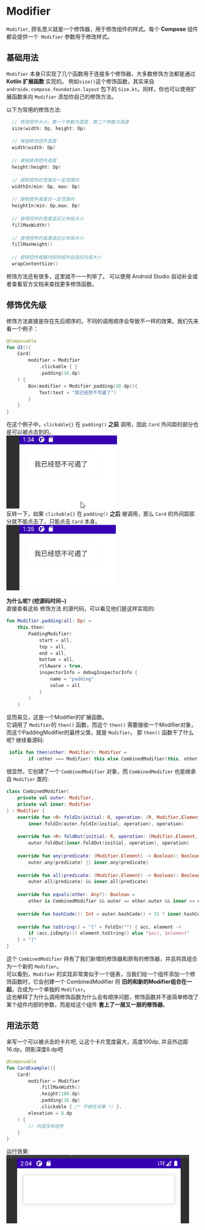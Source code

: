 # Modifier
`Modifier`, 顾名思义就是一个修饰器，用于修改组件的样式。每个 **Compose** 组件都会提供一个` Modifier` 参数用于修改样式。

## 基础用法
`Modifier` 本身只实现了几个函数用于连接多个修饰器，大多数修饰方法都是通过 **Kotlin 扩展函数** 实现的。
例如`size()`这个修饰函数，其实来自 `androidx.compose.foundation.layout` 包下的 `Size.kt`。同样，你也可以使用扩展函数来向 `Modifier` 添加你自己的修饰方法。

以下为常用的修饰方法:  
``` Kotlin
  // 修改控件大小，第一个参数为宽度，第二个参数为高度
  size(width: Dp, height: Dp)
  
  // 单独修改控件宽度
  width(width: Dp)
  
  // 单独修改控件高度
  height(height: Dp)
  
  // 限制控件的宽度在一定范围内
  widthIn(min: Dp, max: Dp)
  
  // 限制控件高度在一定范围内
  heightIn(min: Dp,max: Dp)
  
  // 使得控件的宽度适应父布局大小
  fillMaxWidth()
  
  // 使得控件的高度适应父布局大小
  fillMaxHeight()
  
  // 使得控件根据内部的组件自适应内容大小
  wrapContentSize()
```
修饰方法还有很多，这里就不一一列举了。
可以使用 Android Studio 自动补全或者查看官方文档来查找更多修饰函数。

## 修饰优先级
修饰方法直接是存在先后顺序的，不同的调用顺序会导致不一样的效果。我们先来看一个例子：

``` kotlin
@Composable
fun UI(){
    Card(
        modifier = Modifier
            .clickable { }
            .padding(16.dp)
    ) {
        Box(modifier = Modifier.padding(20.dp)){
            Text(text = "我已经怒不可遏了")
        }
    }
}
```

在这个例子中，`clickable{}` 在 `padding()` **之前** 调用，因此 `Card` 外间距的部分也是可以被点击到的。   
![](../assets/modifier/modifier1.gif)   
反转一下，如果 `clickable{}` 在 `padding()` **之后** 被调用，那么 `Card` 的外间距部分就不能点击了，只能点击 `Card` 本身。   
![](../assets/modifier/modifier2.gif)

**为什么呢? (挖源码时间~)**   
直接查看这些 修饰方法 的源代码，可以看见他们是这样实现的:
``` kotlin
fun Modifier.padding(all: Dp) =
    this.then(
        PaddingModifier(
            start = all,
            top = all,
            end = all,
            bottom = all,
            rtlAware = true,
            inspectorInfo = debugInspectorInfo {
                name = "padding"
                value = all
            }
        )
    )
```
显而易见，这是一个Modifier的扩展函数。  
它调用了 `Modifier`的 `then()` 函数，而这个 `then()` 需要接收一个Modifier对象，而这个PaddingModifier的最终父类，就是 `Modifier`。
那 `then()` 函数干了什么呢? 继续看源码:   
``` kotlin
 infix fun then(other: Modifier): Modifier =
        if (other === Modifier) this else CombinedModifier(this, other)
```
很显然，它创建了一个 `CombinedModifier` 对象，而 `CombinedModifier` 也是继承自 `Modifier` 类的:   
```kotlin
class CombinedModifier(
    private val outer: Modifier,
    private val inner: Modifier
) : Modifier {
    override fun <R> foldIn(initial: R, operation: (R, Modifier.Element) -> R): R =
        inner.foldIn(outer.foldIn(initial, operation), operation)

    override fun <R> foldOut(initial: R, operation: (Modifier.Element, R) -> R): R =
        outer.foldOut(inner.foldOut(initial, operation), operation)

    override fun any(predicate: (Modifier.Element) -> Boolean): Boolean =
        outer.any(predicate) || inner.any(predicate)

    override fun all(predicate: (Modifier.Element) -> Boolean): Boolean =
        outer.all(predicate) && inner.all(predicate)

    override fun equals(other: Any?): Boolean =
        other is CombinedModifier && outer == other.outer && inner == other.inner

    override fun hashCode(): Int = outer.hashCode() + 31 * inner.hashCode()

    override fun toString() = "[" + foldIn("") { acc, element ->
        if (acc.isEmpty()) element.toString() else "$acc, $element"
    } + "]"
}
```
这个 `CombinedModifier` 持有了我们新增的修饰器和原有的修饰器，并且将其组合为一个新的 `Modifier`。   
可以看到，`Modifier` 的实现非常类似于一个链表，当我们给一个组件添加一个修饰函数时，它会创建一个 CombinedModifier 将 **旧的和新的Modifier组合在一起**，合成为一个单独的 `Modifier`。   
这也解释了为什么调用修饰函数为什么会有顺序问题，修饰函数并不是简单修改了某个组件内部的参数，而是给这个组件 **套上了一层又一层的修饰器**。

## 用法示范
来写一个可以被点击的卡片吧, 让这个卡片宽度最大，高度100dp, 并且外边距16.dp，阴影深度8.dp吧
```kotlin
@Composable
fun CardExample(){
    Card(
        modifier = Modifier
            .fillMaxWidth()
            .height(100.dp)
            .padding(16.dp)
            .clickable { /* 不做任何事 */ },
        elevation = 8.dp
    ) {
        // 内部没有组件
    }
}
```
运行效果:   
![](../assets/modifier/card.png)
